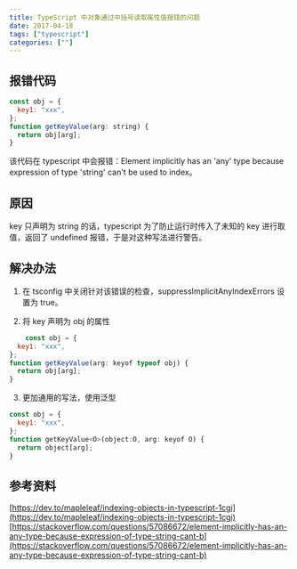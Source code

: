 ```yaml
---
title: TypeScript 中对象通过中括号读取属性值报错的问题
date: 2017-04-18
tags: ["typescript"]
categories: [""]
---
```


## 报错代码

```javascript
const obj = {
  key1: "xxx",
};
function getKeyValue(arg: string) {
  return obj[arg];
}
```

该代码在 typescript 中会报错：Element implicitly has an 'any' type because expression of type 'string' can't be used to index。

## 原因

key 只声明为 string 的话，typescript 为了防止运行时传入了未知的 key 进行取值，返回了 undefined 报错，于是对这种写法进行警告。

## 解决办法

1. 在 tsconfig 中关闭针对该错误的检查，suppressImplicitAnyIndexErrors 设置为 true。

2. 将 key 声明为 obj 的属性

```javascript
    const obj = {
  key1: "xxx",
};
function getKeyValue(arg: keyof typeof obj) {
  return obj[arg];
}

```

3. 更加通用的写法，使用泛型

```javascript
const obj = {
  key1: "xxx",
};
function getKeyValue<O>(object:O, arg: keyof O) {
  return object[arg];
}

```

## 参考资料

[https://dev.to/mapleleaf/indexing-objects-in-typescript-1cgi](https://dev.to/mapleleaf/indexing-objects-in-typescript-1cgi)
[https://stackoverflow.com/questions/57086672/element-implicitly-has-an-any-type-because-expression-of-type-string-cant-b](https://stackoverflow.com/questions/57086672/element-implicitly-has-an-any-type-because-expression-of-type-string-cant-b)
